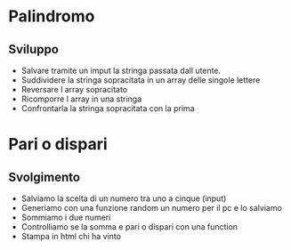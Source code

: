 Palindromo
===

## Sviluppo
- Salvare tramite un imput la stringa passata dall utente.
- Suddividere la stringa sopracitata in un array delle singole lettere
- Reversare l array sopracitato 
- Ricomporre l array in una stringa 
- Confrontarla la stringa sopracitata con la prima 

Pari o dispari
===

## Svolgimento
- Salviamo la scelta di un numero tra uno a cinque (input)
- Generiamo con una funzione random un numero per il pc e lo salviamo
- Sommiamo i due numeri
- Controlliamo se la somma e pari o dispari con una function
- Stampa in html chi ha vinto 


